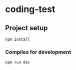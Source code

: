 # coding-test

## Project setup
```
npm install
```

### Compiles for development
```
npm run dev
```
